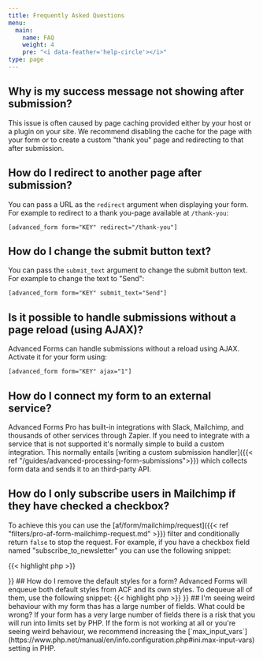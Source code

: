```yaml
---
title: Frequently Asked Questions
menu:
  main:
    name: FAQ
    weight: 4
    pre: "<i data-feather='help-circle'></i>"
type: page
---
```


## Why is my success message not showing after submission?

This issue is often caused by page caching provided either by your host or a plugin on your site. We recommend disabling the cache for the page with your form or to create a custom "thank you" page and redirecting to that after submission.

## How do I redirect to another page after submission?

You can pass a URL as the `redirect` argument when displaying your form. For example to redirect to a thank you-page available at `/thank-you`:

```[advanced_form form="KEY" redirect="/thank-you"]```

## How do I change the submit button text?

You can pass the `submit_text` argument to change the submit button text. For example to change the text to "Send":

```[advanced_form form="KEY" submit_text="Send"]```

## Is it possible to handle submissions without a page reload (using AJAX)?

Advanced Forms can handle submissions without a reload using AJAX. Activate it for your form using:

```[advanced_form form="KEY" ajax="1"]```

## How do I connect my form to an external service?

Advanced Forms Pro has built-in integrations with Slack, Mailchimp, and thousands of other services through Zapier. If you need to integrate with a service that is not supported it's normally simple to build a custom integration. This normally entails [writing a custom submission handler]({{< ref "/guides/advanced-processing-form-submissions">}}) which collects form data and sends it to an third-party API.

## How do I only subscribe users in Mailchimp if they have checked a checkbox?

To achieve this you can use the [af/form/mailchimp/request]({{< ref "filters/pro-af-form-mailchimp-request.md" >}}) filter and conditionally return `false` to stop the request. For example, if you have a checkbox field named "subscribe_to_newsletter" you can use the following snippet:

{{< highlight php >}}
<?php

function form_mailchimp_conditional_checkbox( $request ) {
  if ( af_get_field( 'subscribe_to_newsletter' ) ) {
    return $request;
  }

  return false;
}
add_filter( 'af/form/mailchimp/request/key=FORM_KEY', 'form_mailchimp_conditional_checkbox', 10, 3 );

{{< / highlight >}}

## How do I remove the default styles for a form?

Advanced Forms will enqueue both default styles from ACF and its own styles. To dequeue all of them, use the following snippet:

{{< highlight php >}}
<?php

function form_remove_default_styles() {
  // Remove default Advanced Forms styles
  wp_dequeue_style( 'af-form-style' );

  // Remove default ACF styles
  wp_dequeue_style( 'acf-input' );
  wp_dequeue_style( 'acf-pro-input' );
}
add_action( 'af/form/enqueue/key=FORM_KEY', 'form_remove_default_styles' );

{{< / highlight >}}

## I'm seeing weird behaviour with my form thas has a large number of fields. What could be wrong?

If your form has a very large number of fields there is a risk that you will run into limits set by PHP. If the form is not working at all or you're seeing weird behaviour, we recommend increasing the [`max_input_vars`](https://www.php.net/manual/en/info.configuration.php#ini.max-input-vars) setting in PHP.
